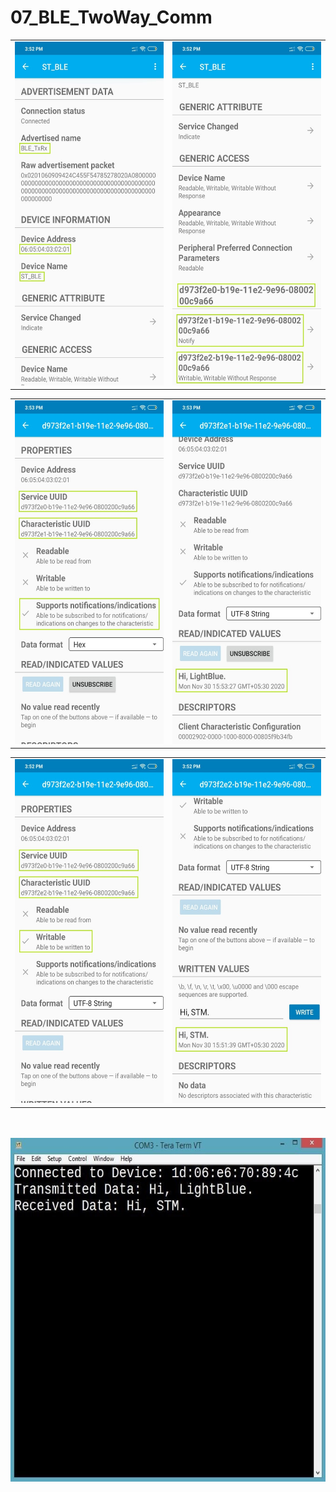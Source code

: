 # 07_BLE_TwoWay_Comm

<table>
  <tr>
    <td><img src="Screenshots/TxRx1.jpeg" width=300 height=550></td>
    <td><img src="Screenshots/TxRx2.jpeg" width=300 height=550></td>
  </tr>
 </table>
<table>
  <tr>
    <td><img src="Screenshots/TxRx5.jpeg" width=300 height=550></td>
    <td><img src="Screenshots/TxRx6.jpeg" width=300 height=550></td>
  </tr>
 </table>
 <table>
  <tr>
    <td><img src="Screenshots/TxRx3.jpeg" width=300 height=550></td>
    <td><img src="Screenshots/TxRx4.jpeg" width=300 height=550></td>
  </tr>
 </table>

<br />
<br />
 <img src = "Screenshots/TeraTerm.jpg" width = 600 height = 550>


